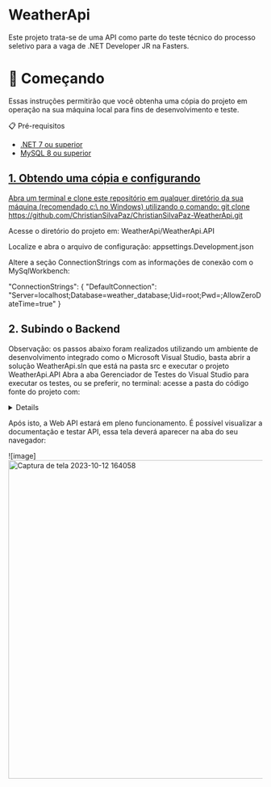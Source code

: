 # WeatherApi

Este projeto trata-se de uma API como parte do teste técnico do processo seletivo para a vaga de .NET Developer JR na Fasters.

# :rocket: Começando

Essas instruções permitirão que você obtenha uma cópia do projeto em operação na sua máquina local para fins de desenvolvimento e teste.

:clipboard: Pré-requisitos

<ul>
  <li> <a href="https://dotnet.microsoft.com/pt-br/download/dotnet/7.0"> .NET 7 ou superior </li>
  <li> <a href="https://www.mysql.com/downloads/"> MySQL 8 ou superior </li>
</ul>

## 1. Obtendo uma cópia e configurando
Abra um terminal e clone este repositório em qualquer diretório da sua máquina (recomendado c:\ no Windows) utilizando o comando: git clone https://github.com/ChristianSilvaPaz/ChristianSilvaPaz-WeatherApi.git

Acesse o diretório do projeto em: WeatherApi/WeatherApi.API

Localize e abra o arquivo de configuração: appsettings.Development.json

Altere a seção ConnectionStrings com as informações de conexão com o MySqlWorkbench:

"ConnectionStrings": {
"DefaultConnection": "Server=localhost;Database=weather_database;Uid=root;Pwd=;AllowZeroDateTime=true"
}

## 2. Subindo o Backend
Observação: os passos abaixo foram realizados utilizando um ambiente de desenvolvimento integrado como o Microsoft Visual Studio, basta abrir a solução WeatherApi.sln que está na pasta src e executar o projeto WeatherApi.API
Abra a aba Gerenciador de Testes do Visual Studio para executar os testes, ou se preferir, no terminal: acesse a pasta do código fonte do projeto com:

<details>
  Acesse a pasta do código fonte do projeto com:
  cd ChristianSilvaPaz/WeatherApi
</details>
  
Após isto, a Web API estará em pleno funcionamento. É possível visualizar a documentação e testar API, essa tela deverá aparecer na aba do seu navegador:
 
![image]<img width="630" alt="Captura de tela 2023-10-12 164058" src="https://github.com/ChristianSilvaPaz/ChristiaSilvaPaz-WeatherApi/assets/62564760/7d7f53f1-2f53-40d2-b059-467839662a3a">



